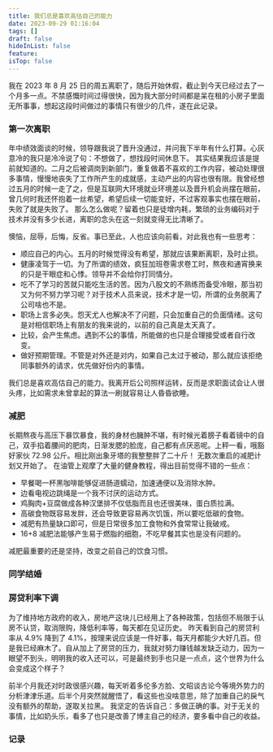 ```yaml
---
title: 我们总是喜欢高估自己的能力
date: 2023-09-29 01:16:04
tags: []
draft: false
hideInList: false
feature: 
isTop: false
---
```


我在 2023 年 8 月 25 日的周五离职了，随后开始休假，截止到今天已经过去了一个月多一点。不禁感慨时间过得很快，因为我大部分时间都是呆在租的小房子里面无所事事，想起这段时间做过的事情只有很少的几件，遂在此记录。

### 第一次离职
年中绩效面谈的时候，领导跟我说了晋升没通过，并问我下半年有什么打算。心灰意冷的我只是冷冷说了句：不想做了，想找段时间休息下。
其实结果我应该是提前就知道的。二月之后被调岗到新部门，重复做着不喜欢的工作内容，被动处理很多事情，慢慢地丧失了工作所产生的成就感，主动产出的内容也很有限。我曾经想过五月的时候一走了之，但是互联网大环境就业环境差以及晋升机会尚摆在眼前，曾几何时我还怀抱着一丝希望，希望后续一切能变好，不过客观事实也摆在眼前，失败了就是失败了。
那么怎么做呢？留着也只是徒增内耗，繁琐的业务编码对于技术并没有多少长进，离职的念头在这一刻就变得无比清晰了。

懊恼，屈辱，后悔，反省。事已至此，人也应该向前看，对此我也有一些思考：
- 顺应自己的内心。五月的时候觉得没有希望，那就应该果断离职，及时止损。
- 健康凌驾于一切。为了所谓的绩效，疯狂加班卷需求卷工时，熬夜和通宵换来的只是干眼症和心悸。领导并不会给你打同情分。
- 吃不了学习的苦就只能吃生活的苦。因为八股文的不熟练而备受冷眼，那当初又为何不努力学习呢？对于技术人员来说，技术才是一切，所谓的业务脱离了公司啥也不是。
- 职场上言多必失。怨天尤人也解决不了问题，只会加重自己的负面情绪。这句是对相信职场上有朋友的我来说的，以前的自己真是太天真了。
- 比较，会产生焦虑。遇到不公的事情，所能做的也只是合理接受或者自行改变。
- 做好预期管理。不管是对外还是对内，如果自己太过于被动，那么就应该拒绝同事额外的请求，优先做好份内的事情。

我们总是喜欢高估自己的能力。我离开后公司照样运转，反而是求职面试会让人很头疼，比如需求未曾拿起的算法一刷就容易让人昏昏欲睡。

### 减肥
长期熬夜与高压下暴饮暴食，我的身材也臃肿不堪，有时候光着膀子看着镜中的自己，双手掐着腰间的肥肉，日渐发腮的脸庞，自己都有点厌恶呢。上秤一看，哦豁好家伙 72.98 公斤。相比刚出象牙塔的我整整胖了二十斤！
无数次重启的减肥计划又开始了。
在油管上观摩了大量的健身教程，得出目前觉得不错的一些点：
- 早餐喝一杯黑咖啡能够促进肠道蠕动，加速通便以及消除水肿。
- 边看电视边跳绳是一个我不讨厌的运动方式。
- 鸡胸肉+豆腐做成各种汉堡排不仅低脂而且也还很美味，蛋白质拉满。
- 高碳食物既容易发胖，还会导致更容易再次饥饿，所以要吃低碳的食物。
- 减肥有热量缺口即可，但是日常很多加工食物和外食常常让我破戒。
- 16+8 减肥法能够产生易于燃脂的细胞，不吃早餐其实也是没有问题的。

减肥最重要的还是坚持，改变之前自己的饮食习惯。


### 同学结婚



### 房贷利率下调
为了维持地方政府的收入，房地产这块儿已经用上了各种政策，包括但不局限于认房不认贷，取消限购，降低利率等，每天都在见证历史。
昨天看到自己的房贷利率从 4.9% 降到了 4.1%，按理来说应该是一件好事，每天月都能少大好几百。但是我已经麻木了。自从加上了房贷的压力，我就对努力赚钱越发缺乏动力，因为一眼望不到头，明明我的收入还可以，可是最终到手也只是一点点，这个世界为什么会变成这个样子？

前半个月我还对时政很感兴趣，每天听着多伦多方脸、文昭谈古论今等境外势力的分析津津乐道。后半个月突然就醒悟了，看这些也没啥意思，除了加重自己的戾气没有额外的帮助，遂取关拉黑。
我坚定的告诉自己：多做正确的事。对于无关的事情，比如奶头乐，看多了也只是改善了博主自己的经济，要多看中自己的收益。

### 记录





<!--more-->